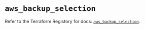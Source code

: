 # `aws_backup_selection`

Refer to the Terraform Registory for docs: [`aws_backup_selection`](https://registry.terraform.io/providers/hashicorp/aws/5.6.2/docs/resources/backup_selection).
